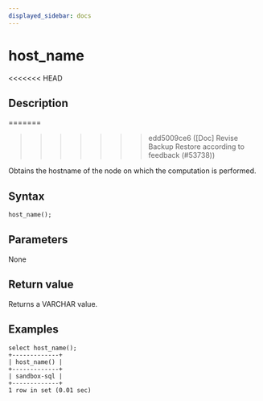 ```yaml
---
displayed_sidebar: docs
---
```


# host_name

<<<<<<< HEAD
## Description
=======

>>>>>>> edd5009ce6 ([Doc] Revise Backup Restore according to feedback (#53738))

Obtains the hostname of the node on which the computation is performed.

## Syntax

```Haskell
host_name();
```

## Parameters

None

## Return value

Returns a VARCHAR value.

## Examples

```Plaintext
select host_name();
+-------------+
| host_name() |
+-------------+
| sandbox-sql |
+-------------+
1 row in set (0.01 sec)
```
